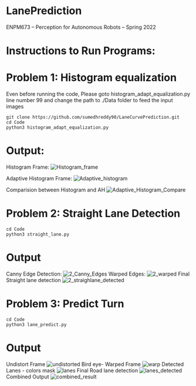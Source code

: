 # LanePrediction
ENPM673 – Perception for Autonomous Robots – Spring 2022


# Instructions to Run Programs:
# Problem 1: Histogram equalization

Even before running the code, Please goto histogram_adapt_equalization.py line number 99 and change the path to ./Data folder to feed the input images
```
git clone https://github.com/sumedhreddy90/LaneCurvePrediction.git
cd Code
python3 histogram_adapt_equalization.py
```
# Output:
Histogram Frame:
![Histogram_frame](https://user-images.githubusercontent.com/24978535/161637559-f75164ec-3b15-46e2-886f-4c83ea3134a4.jpg)

Adaptive Histogram Frame:
![Adaptive_histogram](https://user-images.githubusercontent.com/24978535/161637610-0f34880c-9dd7-43b0-bc98-83ab32bd543f.png)

Comparision between Histogram and AH
![Adaptive_Histogram_Compare](https://user-images.githubusercontent.com/24978535/161637650-7cb3bf1d-bdbd-43bc-80b4-00648ad68d0a.jpg)


# Problem 2: Straight Lane Detection
```
cd Code
python3 straight_lane.py
```
# Output
Canny Edge Detection:
![2_Canny_Edges](https://user-images.githubusercontent.com/24978535/161637910-52c0cea0-9daf-4538-84e0-f85251e2c89e.jpg)
Warped Edges:
![2_warped](https://user-images.githubusercontent.com/24978535/161637928-94e2195b-92a4-4674-b193-f6b3f8a9e628.jpg)
Final Straight lane detection
![2_straighlane_detected](https://user-images.githubusercontent.com/24978535/161637938-8ee9c4e0-a4eb-4cd1-b288-7e1c977e701d.jpg)

# Problem 3:  Predict Turn 
```
cd Code
python3 lane_predict.py
```
# Output
Undistort Frame
![undistorted](https://user-images.githubusercontent.com/24978535/161638158-5254184d-f18b-42cc-811a-2def2071f07e.jpg)
Bird eye- Warped Frame
![warp](https://user-images.githubusercontent.com/24978535/161638177-027144df-9610-4990-9d91-a7601b94e44b.jpg)
Detected Lanes - colors mask
![lanes](https://user-images.githubusercontent.com/24978535/161638185-ac2f8f5b-b3bc-415a-b787-cd30faf393b1.jpg)
Final Road lane detection
![lanes_detected](https://user-images.githubusercontent.com/24978535/161638199-d8ce0d0a-2c51-4228-a0c2-3d5d21f29799.jpg)
Combined Output
![combined_result](https://user-images.githubusercontent.com/24978535/161638210-3bee4a98-ba3c-4720-9d40-dd8037f6d8f0.jpg)





```
